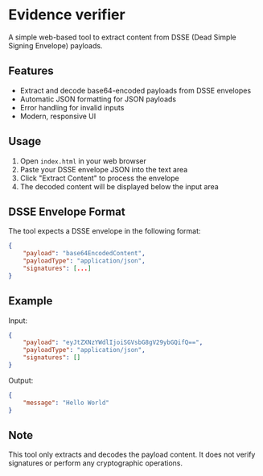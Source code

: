 # Evidence verifier

A simple web-based tool to extract content from DSSE (Dead Simple Signing Envelope) payloads.

## Features

- Extract and decode base64-encoded payloads from DSSE envelopes
- Automatic JSON formatting for JSON payloads
- Error handling for invalid inputs
- Modern, responsive UI

## Usage

1. Open `index.html` in your web browser
2. Paste your DSSE envelope JSON into the text area
3. Click "Extract Content" to process the envelope
4. The decoded content will be displayed below the input area

## DSSE Envelope Format

The tool expects a DSSE envelope in the following format:

```json
{
    "payload": "base64EncodedContent",
    "payloadType": "application/json",
    "signatures": [...]
}
```

## Example

Input:
```json
{
    "payload": "eyJtZXNzYWdlIjoiSGVsbG8gV29ybGQifQ==",
    "payloadType": "application/json",
    "signatures": []
}
```

Output:
```json
{
    "message": "Hello World"
}
```

## Note

This tool only extracts and decodes the payload content. It does not verify signatures or perform any cryptographic operations. 